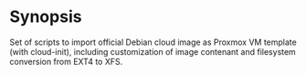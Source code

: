 # Synopsis

Set of scripts to import official Debian cloud image as Proxmox VM template (with cloud-init), including customization of image contenant and filesystem conversion from EXT4 to XFS.
